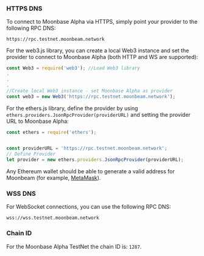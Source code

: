 ### HTTPS DNS

To connect to Moonbase Alpha via HTTPS, simply point your provider to the following RPC DNS:

```
https://rpc.testnet.moonbeam.network
```

For the web3.js library, you can create a local Web3 instance and set the provider to connect to Moonbase Alpha (both HTTP and WS are supported):

```js
const Web3 = require('web3'); //Load Web3 library
.
.
.
//Create local Web3 instance - set Moonbase Alpha as provider
const web3 = new Web3('https://rpc.testnet.moonbeam.network'); 
```
For the ethers.js library, define the provider by using `ethers.providers.JsonRpcProvider(providerURL)` and setting the provider URL to Moonbase Alpha:

```js
const ethers = require('ethers');


const providerURL = 'https://rpc.testnet.moonbeam.network';
// Define Provider
let provider = new ethers.providers.JsonRpcProvider(providerURL);
```

Any Ethereum wallet should be able to generate a valid address for Moonbeam (for example, [MetaMask](https://metamask.io/)).

### WSS DNS

For WebSocket connections, you can use the following RPC DNS:

```
wss://wss.testnet.moonbeam.network
```

### Chain ID

For the Moonbase Alpha TestNet the chain ID is: `1287`.

